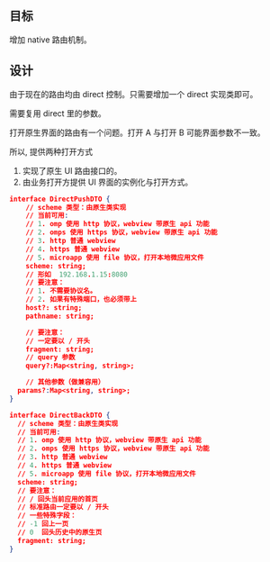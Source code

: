 ## 目标

增加 native 路由机制。



## 设计

由于现在的路由均由 direct 控制。只需要增加一个 direct 实现类即可。

需要复用 direct 里的参数。

打开原生界面的路由有一个问题。打开 A 与打开 B 可能界面参数不一致。

所以, 提供两种打开方式

1. 实现了原生 UI 路由接口的。
2. 由业务打开方提供 UI 界面的实例化与打开方式。



``` json
interface DirectPushDTO {
    // scheme 类型：由原生类实现
    // 当前可用:
    // 1. omp 使用 http 协议，webview 带原生 api 功能
    // 2. omps 使用 https 协议，webview 带原生 api 功能
    // 3. http 普通 webview
    // 4. https 普通 webview
    // 5. microapp 使用 file 协议，打开本地微应用文件
    scheme: string;
    // 形如  192.168.1.15:8080 
    // 要注意：
    // 1. 不需要协议名。 
    // 2. 如果有特殊端口，也必须带上
    host?: string;
    pathname: string;

    // 要注意：
    // 一定要以 / 开头
    fragment: string;
    // query 参数
    query?:Map<string, string>;

    // 其他参数（做兼容用）
  params?:Map<string, string>;
}

interface DirectBackDTO {
  // scheme 类型：由原生类实现
  // 当前可用:
  // 1. omp 使用 http 协议，webview 带原生 api 功能
  // 2. omps 使用 https 协议，webview 带原生 api 功能
  // 3. http 普通 webview
  // 4. https 普通 webview
  // 5. microapp 使用 file 协议，打开本地微应用文件
  scheme: string;
  // 要注意：
  // / 回头当前应用的首页
  // 标准路由一定要以 / 开头
  // 一些特殊字段：
  // -1 回上一页
  // 0  回头历史中的原生页
  fragment: string;
}


```

